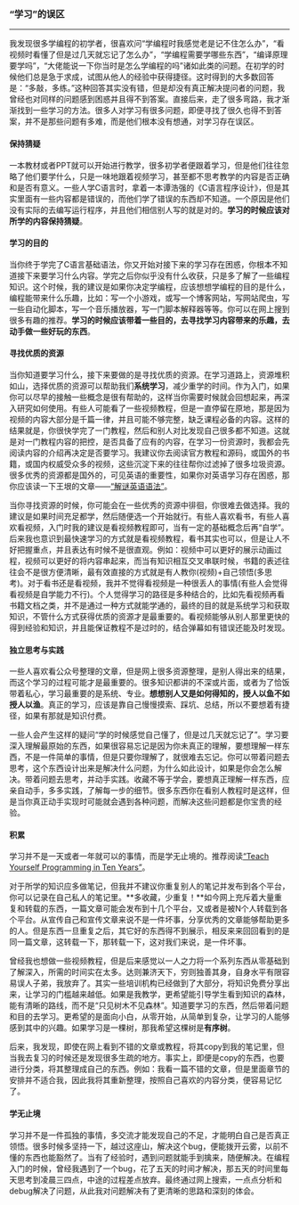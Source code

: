 ### “学习”的误区

------



我发现很多学编程的初学者，很喜欢问“学编程时我感觉老是记不住怎么办”，“看视频时看懂了但是过几天就忘记了怎么办”，“学编程需要学哪些东西”，“编译原理要学吗”，“大佬能说一下你当时是怎么学编程的吗”诸如此类的问题。在初学的时候他们总是急于求成，试图从他人的经验中获得捷径。这时得到的大多数回答是：“多敲，多练。”这种回答其实没有错，但是却没有真正解决提问者的问题，我曾经也对同样的问题感到困惑并且得不到答案。直接后来，走了很多弯路，我才渐渐找到一些学习的方法。很多人对学习有很多问题，即便寻找了很久也得不到答案，并不是那些问题有多难，而是他们根本没有想通，对学习存在误区。

#### 保持猜疑

一本教材或者PPT就可以开始进行教学，很多初学者便跟着学习，但是他们往往忽略了他们要学什么，只是一味地跟着视频学习，甚至都不思考教学的内容是否正确和是否有意义。一些人学C语言时，拿着一本谭浩强的《C语言程序设计》，但是其实里面有一些内容都是错误的，而他们学了错误的东西却不知道。一个原因是他们没有实际的去编写运行程序，并且他们相信别人写的就是对的。**学习的时候应该对所学的内容保持猜疑**。

#### 学习的目的

当你终于学完了C语言基础语法，你又开始对接下来的学习存在困惑，你根本不知道接下来要学习什么内容。学完之后你似乎没有什么收获，只是多了解了一些编程知识。这个时候，我的建议是如果你决定学编程，应该想想学编程的目的是什么，编程能带来什么乐趣，比如：写一个小游戏，或写一个博客网站，写网站爬虫，写一些自动化脚本，写一个音乐播放器，写一门脚本解释器等等。你可以在网上搜到很多有趣的推荐。**学习的时候应该带着一些目的，去寻找学习内容带来的乐趣，去动手做一些好玩的东西**。

#### 寻找优质的资源

当你知道要学习什么，接下来要做的是寻找优质的资源。在学习道路上，资源堆积如山，选择优质的资源可以帮助我们**系统学习**，减少重学的时间。作为入门，如果你可以尽早的接触一些概念是很有帮助的，这样当你需要时候就会回想起来，再深入研究如何使用。有些人可能看了一些视频教程，但是一直停留在原地，那是因为视频的内容大部分是千篇一律，并且可能不够完整，缺乏课程必备的内容。这样的结果就是，你很快学完了一门教程，然后和别人对比发现自己很多都不知道。这就是对一门教程内容的把控，是否具备了应有的内容，在学习一份资源时，我都会先阅读内容的介绍再决定是否要学习。我建议你去阅读官方教程和源码，或国外的书籍，或国内权威受众多的视频，这些沉淀下来的往往帮你过滤掉了很多垃圾资源。很多优秀的资源都是国外的，可见英语的重要性，如果你对英语学习存在困惑，那你应该读一下王垠的文章——[“解谜英语语法”](http://www.yinwang.org/blog-cn/2018/11/23/grammar)。

当你寻找资源的时候，你可能会在一些优秀的资源中徘徊，你很难去做选择。我的建议是如果时间充足都学，然后随便选一个开始就行。有些人喜欢看书，有些人喜欢看视频，入门时我的建议是看视频教程即可，当有一定的基础概念后再“自学”。后来我也意识到最快速学习的方式就是看视频教程，看书其实也可以，但是让人不好把握重点，并且表达有时候不是很直观。例如：视频中可以更好的展示动画过程，视频可以更好的将内容串起来，而当有知识相互交叉串联时候，书籍的表述往往会不是很方便清晰，最有效直接的方式就是有人教你(视频)+自己领悟(多思考)。对于看书还是看视频，我并不觉得看视频是一种很丢人的事情(有些人会觉得看视频是自学能力不行)。个人觉得学习的路径是多种结合的，比如先看视频再看书籍文档之类，并不是通过一种方式就能学通的，最终的目的就是系统学习和获取知识，不管什么方式获得优质的资源才是最重要的。看视频能够从别人那里更快的得到经验和知识，并且能保证教程不是过时的，结合弹幕如有错误还能及时发现。

#### 独立思考与实践

一些人喜欢看公众号整理的文章，但是网上很多资源整理，是别人得出来的结果，而这个学习的过程可能才是最重要的。很多知识都讲的不深或片面，或者为了恰饭带着私心，学习最重要的是系统、专业。**想想别人又是如何得知的，授人以鱼不如授人以渔**。真正的学习，应该是靠自己慢慢摸索、踩坑、总结，所以不要想着有捷径，如果有那就是知识付费。

一些人会产生这样的疑问“学的时候感觉自己懂了，但是过几天就忘记了”。学习要深入理解最原始的东西，如果很容易忘记是因为你未真正的理解，要想理解一样东西，不是一件简单的事情，但是只要你理解了，就很难去忘记。你可以带着问题去思考，这个东西设计出来是解决什么问题，为什么如此设计，如果是你会怎么解决。带着问题去思考，并动手实践。收藏不等于学会，要想真正理解一样东西，应亲自动手，多多实践，了解每一步的细节。很多东西你在看别人教程时是这样，但是当你真正动手实现时可能就会遇到各种问题，而解决这些问题都是你宝贵的经验。

#### 积累

学习并不是一天或者一年就可以的事情，而是学无止境的。推荐阅读[“Teach Yourself Programming in Ten Years”](http://norvig.com/21-days.html)。

对于所学的知识应多做笔记，但我并不建议你重复别人的笔记并发布到各个平台，你可以记录在自己私人的笔记里。**多收藏，少重复！**如今网上充斥着大量重复和转载的东西，一篇文章可能会发布到十几个平台，又或者是被N个人转载到各个平台。从宣传自己和宣传文章来说不是一件坏事，分享优秀的文章能够帮助更多的人。但是东西一旦重复之后，其它好的东西得不到展示，相反来来回回看到的是同一篇文章，这转载一下，那转载一下，这对我们来说，是一件坏事。

曾经我也想做一些视频教程，但是后来感觉以一人之力将一个系列东西从零基础到了解深入，所需的时间实在太多。达则兼济天下，穷则独善其身，自身水平有限容易误人子弟，我放弃了。其实一些培训机构已经做到了大部分，将知识免费分享出来，让学习的门槛越来越低。如果是我教学，更希望能引导学生看到知识的森林，能有清晰的路线，而不是“只见树木不见森林”。知道要学习的东西，然后带着问题和目的去学习。更希望的是面向小白，从零开始，从简单到复杂，让学习的人能够感到其中的兴趣。如果学习是一棵树，那我希望这棵树是**有序树**。

后来，我发现，即使在网上看到不错的文章或教程，将其copy到我的笔记里，但当我去复习的时候还是发现很多生疏的地方。事实上，即便是copy的东西，也要进行分类，将其整理成自己的东西。例如：我看一篇不错的文章，但是里面章节的安排并不适合我，因此我将其重新整理，按照自己喜欢的内容分类，便容易记忆了。

#### 学无止境

学习并不是一件孤独的事情，多交流才能发现自己的不足，才能明白自己是否真正领悟。很多时候多坚持一下，越过这座山，解决这个bug，便能拨开云雾，以前不懂的东西也能豁然了。当有了经验时，遇到问题就能手到擒来，随便解决。在编程入门的时候，曾经我遇到了一个bug，花了五天的时间才解决，那五天的时间里每天思考到凌晨三四点，中途的过程差点放弃。最终通过网上搜索，一点点分析和debug解决了问题，从此我对问题解决有了更清晰的思路和深刻的体会。





















